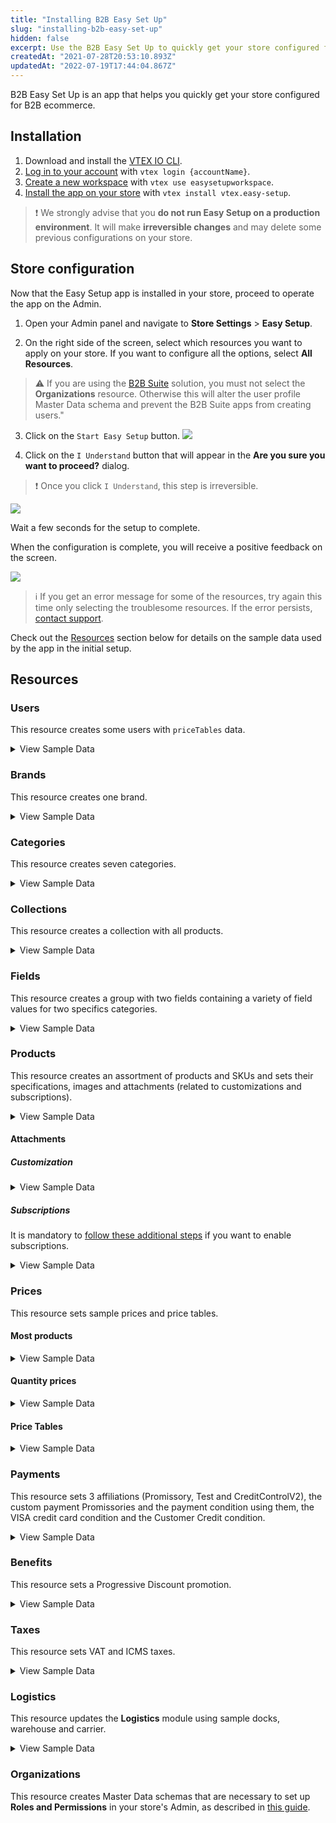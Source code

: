```yaml
---
title: "Installing B2B Easy Set Up"
slug: "installing-b2b-easy-set-up"
hidden: false
excerpt: Use the B2B Easy Set Up to quickly get your store configured for B2B ecommerce.
createdAt: "2021-07-28T20:53:10.893Z"
updatedAt: "2022-07-19T17:44:04.867Z"
---
```


B2B Easy Set Up is an app that helps you quickly get your store configured for B2B ecommerce.

## Installation

1. Download and install the [VTEX IO CLI](https://developers.vtex.com/vtex-developer-docs/docs/vtex-io-documentation-vtex-io-cli-installation-and-command-reference).
2. [Log in to your account](https://developers.vtex.com/vtex-developer-docs/docs/vtex-io-documentation-2-basicsetuptodevelopinvtexio#step-1---logging-in-to-your-vtex-account) with `vtex login {accountName}`.
3. [Create a new workspace](https://developers.vtex.com/vtex-developer-docs/docs/vtex-io-documentation-2-basicsetuptodevelopinvtexio#step-2---creating-your-own-workspace) with `vtex use easysetupworkspace`.
4. [Install the app on your store](https://developers.vtex.com/vtex-developer-docs/docs/vtex-io-documentation-installing-an-app) with `vtex install vtex.easy-setup`.
  
>❗ We strongly advise that you **do not run Easy Setup on a production environment**. It will make **irreversible changes** and may delete some previous configurations on your store.
  
## Store configuration

Now that the Easy Setup app is installed in your store, proceed to operate the app on the Admin.

1. Open your Admin panel and navigate to **Store Settings** > **Easy Setup**.

2. On the right side of the screen, select which resources you want to apply on your store. If you want to configure all the options, select **All Resources**.

  >⚠️ If you are using the [B2B Suite](https://developers.vtex.com/docs/guides/vtex-b2b-suite) solution, you must not select the **Organizations** resource. Otherwise this will alter the user profile Master Data schema and prevent the B2B Suite apps from creating users."

3. Click on the `Start Easy Setup` button.
   ![](https://cdn.jsdelivr.net/gh/vtexdocs/dev-portal-content@main/images/installing-b2b-easy-set-up-0.PNG)

4. Click on the `I Understand` button that will appear in the **Are you sure you want to proceed?** dialog.

  >❗ Once you click `I Understand`, this step is irreversible.

![](https://cdn.jsdelivr.net/gh/vtexdocs/dev-portal-content@main/images/installing-b2b-easy-set-up-1.PNG)

Wait a few seconds for the setup to complete.

When the configuration is complete, you will receive a positive feedback on the screen.

![](https://cdn.jsdelivr.net/gh/vtexdocs/dev-portal-content@main/images/installing-b2b-easy-set-up-2.PNG)

> ℹ️️ If you get an error message for some of the resources, try again this time only selecting the troublesome resources. If the error persists, [contact support](https://support.vtex.com/hc/en-us/requests).

Check out the [Resources](https://developers.vtex.com/vtex-developer-docs/docs/installing-b2b-easy-set-up#resources) section below for details on the sample data used by the app in the initial setup.

## Resources

### Users

This resource creates some users with `priceTables` data.

<details>
  <summary>View Sample Data</summary>
  <ul>
    <li>Email: <code>john@email.com</code></li>
    <ul>
      <li>PriceTable: platinum</li>
    </ul>
    <br />
    <li>Email: <code>steven@email.com</code></li>
    <ul>
      <li>PriceTable: gold</li>
    </ul>
    <br />
    <li>Email: <code>chris@email.com</code></li>
    <ul>
      <li>PriceTable: silver</li>
    </ul>
  </ul>
</details>

### Brands

This resource creates one brand.

<details>
  <summary>View Sample Data</summary>
  <ul>
    <li>Name: Brand (9280)</li>
  </ul>
</details>

### Categories

This resource creates seven categories.

<details>
  <summary>View Sample Data</summary>
  <ul>
    <li>Name: Apparel (9281)</li>
    <li>Name: Food and beverage (9282)</li>
    <li>Name: Sporting (9283)</li>
    <li>Name: Agribusiness (9284)</li>
    <li>Name: Home Appliance (9285)</li>
    <li>Name: Computer & Software (9286)</li>
    <li>Name: Power tools (9287)</li>
  </ul>
</details>

### Collections

This resource creates a collection with all products.

<details>
  <summary>View Sample Data</summary>
  <ul>
    <li>Name: All</li>
    <li>Type: Inclusive</li>
    <li>BrandId: 9280 (Brand)</li>
  </ul>
</details>

### Fields

This resource creates a group with two fields containing a variety of field values for two specifics categories.

<details>
  <summary>View Sample Data</summary>
  <ul>
    <li>Group: Specifications</li>
    <br />
    <li>Category: Apparel (9281)</li>
    <ul>
      <li>Field: Clothes Size</li>
      <li>Field Values: S, M, L and XL</li>
    </ul>
    <br />
    <li>Category: Sporting (9283)</li>
    <ul>
      <li>Field: Shoes Size</li>
      <li>Field Values: 8, 8.5, 9, 9.5 and 10</li>
    </ul>
  </ul>
</details>

### Products

This resource creates an assortment of products and SKUs and sets their specifications, images and attachments (related to customizations and subscriptions).

<details>
    <summary>View Sample Data</summary>
    <ul>
        <details>
            <summary>Category: Apparel (9281)</summary>
            <ul>
                <li>Product Name: adidas Men's Performance Polo - Blast Blue (880001)</li>
                <ul>
                    <li>SKU Name: S (880010)</li>
                    <li>SKU Name: M (880011)</li>
                    <li>SKU Name: L (880012)</li>
                    <li>SKU Name: XL (880013)</li>
                </ul>
                <br />
                <li>Product Name: adidas Men's Performance Polo - Green Night (880002)</li>
                <ul>
                    <li>SKU Name: S (880020)</li>
                    <li>SKU Name: M (880021)</li>
                    <li>SKU Name: L (880022)</li>
                    <li>SKU Name: XL (880023)</li>
                </ul>
                <br />
                <li>Product Name: adidas Women's Microdot Polo - Night Indigo (880003)</li>
                <ul>
                    <li>SKU Name: S (880030)</li>
                    <li>SKU Name: M (880031)</li>
                    <li>SKU Name: L (880032)</li>
                    <li>SKU Name: XL (880033)</li>
                </ul>
                <br />
                <li>Product Name: adidas Women's Microdot Polo - True Pink (880004)</li>
                <ul>
                    <li>SKU Name: S (880040)</li>
                    <li>SKU Name: M (880041)</li>
                    <li>SKU Name: L (880042)</li>
                    <li>SKU Name: XL (880043)</li>
                </ul>
            </ul>
        </details>
        <details>
            <summary>Category: Food and beverage (9282)</summary>
            <ul>
                <li>Product Name: Yellow Onions (10 lbs.) (880026)</li>
                <ul>
                    <li>SKU Name: _same name_ (880260)</li>
                </ul>
                <br />
                <li>Product Name: Cauliflower Fresh (880027)</li>
                <ul>
                    <li>SKU Name: _same name_ (880270)</li>
                </ul>
                <br />
                <li>Product Name: Asparagus Green Conventional (880028)</li>
                <ul>
                    <li>SKU Name: _same name_ (880280)</li>
                </ul>
                <br />
                <li>Product Name: Fresh Hass Avocadoes (880029)</li>
                <ul>
                    <li>SKU Name: _same name_ (880290)</li>
                </ul>
                <br />
                <li>Product Name: Fresh Coconuts (880030)</li>
                <ul>
                    <li>SKU Name: _same name_ (880300)</li>
                </ul>
                <br />
                <li>Product Name: Whole Watermelon Mini Fresh (880031)</li>
                <ul>
                    <li>SKU Name: _same name_ (880310)</li>
                </ul>
                <br />
                <li>Product Name: Navel Oranges Grown Large Fresh (880032)</li>
                <ul>
                    <li>SKU Name: _same name_ (880320)</li>
                </ul>
                <br />
                <li>Product Name: Navel Oranges Grown Large Fresh, Pack of 10 (880039)</li>
                <ul>
                    <li>SKU Kit: _same name_ (880390)</li>
                    <li>SKU Components: 10un of Navel Oranges Grown Large Fresh</li>
                </ul>
            </ul>
        </details>
        <details>
            <summary>Category: Sporting (9283)</summary>
            <ul>
                <li>Product Name: Nike Men's Roshe G Spikeless Golf Shoes (880005)</li>
                <ul>
                    <li>SKU Name: 8 (880050)</li>
                    <li>SKU Name: 8.5 (880051)</li>
                    <li>SKU Name: 9 (880052)</li>
                    <li>SKU Name: 9.5 (880053)</li>
                    <li>SKU Name: 10 (880054)</li>
                </ul>
                <br />
                <li>Product Name: Nike Men's Air Max 1 G Spikeless Golf Shoes (880006)</li>
                <ul>
                    <li>SKU Name: 8 (880060)</li>
                    <li>SKU Name: 8.5 (880061)</li>
                    <li>SKU Name: 9 (880062)</li>
                    <li>SKU Name: 9.5 (880063)</li>
                    <li>SKU Name: 10 (880064)</li>
                </ul>
                <br />
                <li>Product Name: Nike Air Max 270 G Spikeless Golf Shoes (880007)</li>
                <ul>
                    <li>SKU Name: 8 (880070)</li>
                    <li>SKU Name: 8.5 (880071)</li>
                    <li>SKU Name: 9 (880072)</li>
                    <li>SKU Name: 9.5 (880073)</li>
                    <li>SKU Name: 10 (880074)</li>
                </ul>
                <br />
                <li>Product Name: Skechers Women's Go Golf Drive 4 Dogs At Play Spikeless Golf Shoes (880008)</li>
                <ul>
                    <li>SKU Name: 8 (880080)</li>
                    <li>SKU Name: 8.5 (880081)</li>
                    <li>SKU Name: 9 (880082)</li>
                    <li>SKU Name: 9.5 (880083)</li>
                    <li>SKU Name: 10 (880084)</li>
                </ul>
            </ul>
        </details>
        <details>
            <summary>Category: Agribusiness (9284)</summary>
            <ul>
                <li>Product Name: 2020 APACHE AS1040 (880033)</li>
                <ul>
                    <li>SKU Name: _same name_ (880330)</li>
                </ul>
                <br />
                <li>Product Name: 2 POST CANOPY (880034)</li>
                <ul>
                    <li>SKU Name: _same name_ (880340)</li>
                </ul>
                <br />
                <li>Product Name: 2020 AMACSA PH390 (880035)</li>
                <ul>
                    <li>SKU Name: _same name_ (880350)</li>
                </ul>
                <br />
                <li>Product Name: Faceplate Combine Snout (880036)</li>
                <ul>
                    <li>SKU Name: _same name_ (880360)</li>
                </ul>
                <br />
                <li>Product Name: 2016 MK MARTIN ENT MKGB788 Blades/Box Scraper (880037)</li>
                <ul>
                    <li>SKU Name: _same name_ (880370)</li>
                </ul>
                <br />
                <li>Product Name: 1998 JOHN DEERE 8400T (880038)</li>
                <ul>
                    <li>SKU Name: _same name_ (880380)</li>
                </ul>
            </ul>
        </details>
        <details>
            <summary>Category: Home Appliance (9285)</summary>
            <ul>
                <li>Product Name: Weber 45010001 Spirit II E-310 3-Burner Liquid Propane Grill, Black (880021)</li>
                <ul>
                    <li>SKU Name: _same name_ (880210)</li>
                </ul>
                <br />
                <li>Product Name: iRobot Roomba 675 Robot Vacuum-Wi-Fi Connectivity, Works with Alexa, Good for Pet
                    Hair,
                    Carpets, Hard Floors, Self-Charging (880022)</li>
                <ul>
                    <li>SKU Name: _same name_ (880220)</li>
                </ul>
                <br />
                <li>Product Name: ALROCKET Dehumidifier 35oz(1000ml) Small Dehumidifier for 2100 Cubic Feet (260 sq ft)
                    Portable
                    and Compact Ultra Quiet (880023)</li>
                <ul>
                    <li>SKU Name: _same name_ (880230)</li>
                </ul>
                <br />
                <li>Product Name: McCulloch MC1375 Canister Steam Cleaner with 20 Accessories (880024)</li>
                <ul>
                    <li>SKU Name: _same name_ (880240)</li>
                </ul>
                <br />
                <li>Product Name: Cuisinart GR-4N 5-in-1 Griddler (880025)</li>
                <ul>
                    <li>SKU Name: _same name_ (880250)</li>
                </ul>
            </ul>
        </details>
        <details>
            <summary>Category: Computer & Software (9286)</summary>
            <ul>
                <li>Product Name: Acer Aspire Z24-890-UA91 AIO Desktop - Windows 10 (880015)</li>
                <ul>
                    <li>SKU Name: _same name_ (880150)</li>
                </ul>
                <br />
                <li>Product Name: Lenovo IdeaCentre AIO 3 - Windows 10 (880016)</li>
                <ul>
                    <li>SKU Name: _same name_ (880160)</li>
                </ul>
                <br />
                <li>Product Name: Acer Aspire TC-885-UA92 Desktop - Windows 10 (880017)</li>
                <ul>
                    <li>SKU Name: _same name_ (880170)</li>
                </ul>
                <br />
                <li>Product Name: CYBERPOWERPC Gamer Xtreme VR Gaming PC - Windows 10 (880018)</li>
                <ul>
                    <li>SKU Name: _same name_ (880180)</li>
                </ul>
                <br />
                <li>Product Name: Acer Aspire 5 Slim Laptop - Windows 10 (880019)</li>
                <ul>
                    <li>SKU Name: _same name_ (880190)</li>
                </ul>
                <br />
                <li>Product Name: Jumper EZbook X3 Windows 10 Laptop (880020)</li>
                <ul>
                    <li>SKU Name: _same name_ (880200)</li>
                </ul>
                <br />
                <li>Product Name: Acer Aspire z24 890 + Acer Aspire ATC 885 (880040)</li>
                <ul>
                    <li>SKU Kit: _same name_ (880400)</li>
                </ul>
                <li>SkuComponents:</li>
                <ul>
                    <li>1un of Acer Aspire Z24-890-UA91 AIO Desktop - Windows 10 (880015)</li>
                    <li>1un of Acer Aspire TC-885-UA92 Desktop - Windows 10 (880017)</li>
                </ul>
            </ul>
        </details>
        <details>
            <summary>Category: Power tools (9287)</summary>
            <ul>
                <li>Product Name: BLACK+DECKER 20V MAX Drill & Home Tool Kit, 68 Piece (LDX120PK),Black/Orange (880009)
                </li>
                <ul>
                    <li>SKU Name: _same name_ (880090)</li>
                </ul>
                <br />
                <li>Product Name: BLACK+DECKER 20V MAX Cordless Drill / Driver with 30-Piece Accessories (LD120VA)
                    (880010)</li>
                <ul>
                    <li>SKU Name: _same name_ (880100)</li>
                </ul>
                <br />
                <li>Product Name: BLACK+DECKER 20V Max Cordless Chainsaw, 10-Inch, Tool Only (LCS1020B) (880011)</li>
                <ul>
                    <li>SKU Name: _same name_ (880110)</li>
                </ul>
                <br />
                <li>Product Name: BLACK+DECKER 20V MAX Cordless Drill Combo Kit, 2-Tool (BD2KITCDDI),Black/Orange Impact
                    Combo
                    Kit (880012)</li>
                <ul>
                    <li>SKU Name: _same name_ (880120)</li>
                </ul>
                <br />
                <li>Product Name: BLACK+DECKER 20V MAX 5-1/2-Inch Cordless Circular Saw, Tool Only (BDCCS20B) (880013)
                </li>
                <ul>
                    <li>SKU Name: _same name_ (880130)</li>
                </ul>
                <br />
                <li>Product Name: BLACK+DECKER 20V MAX 5-1/2-Inch Cordless Circular Saw (BDCCS20C) (880014)</li>
                <ul>
                    <li>SKU Name: _same name_ (880140)</li>
                </ul>
            </ul>
        </details>
    </ul>
</details>

#### Attachments

##### Customization

<details>
  <summary>View Sample Data</summary>
    <ul>
      <li>Name: T-Shirt Customization (T-Shirt Name - 15 characters)</li>
      <li>Products: adidas Men's Performance Polo - Blast Blue (880001)</li>
    </ul>
</details>

##### Subscriptions

It is mandatory to [follow these additional steps](https://help.vtex.com/tutorial/como-configurar-assinatura-v2--1FA9dfE7vJqxBna9Nft5Sj#2-how-to-install-the-subscription-app) if you want to enable subscriptions.

<details>
  <summary>View Sample Data</summary>
    <ul>
    <li>Name: Subscription</li>
    <li>Products: All from category Food and beverage (9282)</li>
    </ul>
</details>

### Prices

This resource sets sample prices and price tables.

#### Most products

<details>
  <summary>View Sample Data</summary>
    <ul>
      <li>ListPrice: 30.00</li>
      <li>BasePrice: between 50.00 and 2000.00</li>
      <li>Markup: 0%</li>
    </ul>
</details>

#### Quantity prices

<details>
  <summary>View Sample Data</summary>
    <ul>
      <li>Product Name: BLACK+DECKER 20V MAX Cordless Drill / Driver with 30-Piece Accessories (LD120VA) (880100)</li>
      <li>ListPrice: null</li>
      <li>BasePrice: 100.00</li>
      <li>FixedPrices:</li>
      <ul>
      <li>Minimum Quantity: 1</li>
      <li>Value: 100.00</li>
      <li>Minimum Quantity: 10</li>
      <li>Value: 90.00</li>
      <li>Minimum Quantity: 50</li>
      <li>Value: 80.00</li>
      <li>Minimum Quantity: 100</li>
      <li>Value: 70.00</li>
      </ul>
    </ul>
</details>

#### Price Tables

<details>
  <summary>View Sample Data</summary>
    <ul>
      <li>Name: silver</li>
      <ul>
        <li>Percentual Modifier: -5%</li>
      </ul>
      <br/>
      <li>Name: gold</li>
      <ul>
        <li>Percentual Modifier: -10%</li>
      </ul>
      <br/>
      <li>Name: platinum</li>
      <ul>
        <li>Percentual Modifier: -15%</li>
      </ul>
    </ul>
</details>

### Payments

This resource sets 3 affiliations (Promissory, Test and CreditControlV2), the custom payment Promissories and the payment condition using them, the VISA credit card condition and the Customer Credit condition.

<details>
  <summary>View Sample Data</summary>
    <ul>
      <li>Affiliation: Promissory</li>
      <ul>
        <li>Custom Payment: Promissory (201)</li>
        <li>Payment Condition: Promissory</li>
      </ul>
      <br/>
      <li>Affiliation: Test</li>
      <ul>
        <li>Payment Condition: VISA (credit card)</li>
      </ul>
      <br/>
      <li>Affiliation: CreditControlV2</li>
      <ul>
        <li>Payment Conditions:</li>
        <li>15 days (0% interest)</li>
        <li>30 days (0% interest)</li>
        <li>15 and 30 days (1% interest)</li>
        <li>15, 30 and 45 days (1.5% interest)</li>
      </ul>
    </ul>
</details>

### Benefits

This resource sets a Progressive Discount promotion.

<details>
  <summary>View Sample Data</summary>
    <ul>
      <li>Name: Progressive Discount</li>
      <li>Conditions:</li>
      <li>Start: 2010-01-01</li>
      <li>End: 2070-01-01</li>
      <li>Collection: All</li>
      <li>Benefit:</li>
      <ul>
        <li>Quantity: 5</li>
        <li>Discount: 5%</li>
        <li>Quantity: 10</li>
        <li>Discount: 15%</li>
        <li>Quantity: 15</li>
        <li>Discount: 25%</li>
        <li>Quantity: 20</li>
        <li>Discount: 35%</li>
      </ul>
    </ul>
</details>

### Taxes

This resource sets VAT and ICMS taxes.

<details>
  <summary>View Sample Data</summary>
    <ul>
      <li>Name: VAT</li><ul>
      <li>Condition:</li>
      <li>Start: 2010-01-01</li>
      <li>End: 2070-01-01</li>
      <li>Category: Agribusiness (9284)</li>
      <li>Tax: 5%</li></ul>
      <br/>
      <li>Name: ICMS</li><ul>
      <li>Condition:</li>
      <li>Start: 2010-01-01</li>
      <li>End: 2070-01-01</li>
      <li>Category: Agribusiness (9284)</li>
      <li>Tax: 12%</li></ul>
    </ul>
</details>

### Logistics

This resource updates the **Logistics** module using sample docks, warehouse and carrier.

<details>
  <summary>View Sample Data</summary>
  <ul>
    <li>Freight Values:</li>
    <ul>
      <li>Country: BRA</li>
      <li>ZipCodeStart: 0</li>
      <li>ZipCodeEnd: 9999999</li>
      <li>Country: USA</li>
      <li>ZipCodeStart: 0</li>
      <li>ZipCodeEnd: 99999999</li>
    </ul>
    <li>Docks:</li>
    <ul>
      <li>Name: Doca Principal (1)</li>
      <ul>
        <li>Country: BRA</li>
      </ul>
      <li>Name: Main Dock (2)</li>
      <ul>
        <li>Country: USA</li>
      </ul>
    </ul>
    <li>Warehouse:</li>
    <ul>
      <li>Name: Estoque (1_1)</li>
      <li>Docks:</li>
      <ul>
        <li>Doca Principal (1)</li>
        <li>Main Dock (2)</li>
      </ul>
    </ul>
  </ul>
</details>

### Organizations

This resource creates Master Data schemas that are necessary to set up **Roles and Permissions** in your store's Admin, as described in [this guide](https://developers.vtex.com/vtex-developer-docs/docs/installing-the-b2b-store-theme#create-master-data-schemas).
